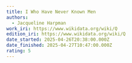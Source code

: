 ```yaml
---
title: I Who Have Never Known Men
authors:
  - Jacqueline Harpman
work_iri: https://www.wikidata.org/wiki/Q
edition_iri: https://www.wikidata.org/wiki/Q
date_started: 2025-04-26T20:38:00.000Z
date_finished: 2025-04-27T10:47:00.000Z
rating: 5
---
```

